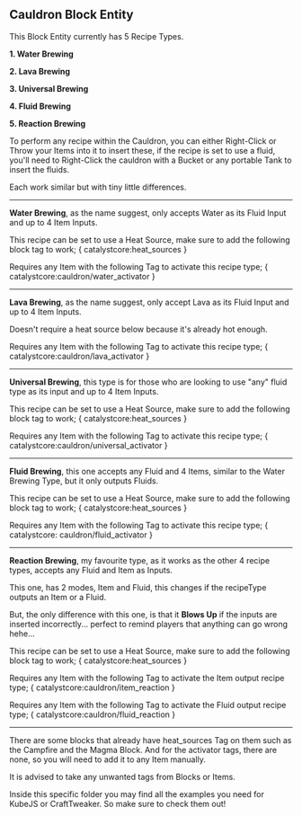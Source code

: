 **Cauldron Block Entity**
-

This Block Entity currently has 5 Recipe Types.

**1. Water Brewing**

**2. Lava Brewing**

**3. Universal Brewing**

**4. Fluid Brewing**

**5. Reaction Brewing**

To perform any recipe within the Cauldron, you can either Right-Click or Throw your Items into it to insert these, if the
recipe is set to use a fluid, you'll need to Right-Click the cauldron with a Bucket or any portable Tank to insert the fluids.

Each work similar but with tiny little differences.
___

**Water Brewing**, as the name suggest, only accepts Water as its Fluid Input and up to 4 Item Inputs. 

This recipe can be set to use a Heat Source, make sure to add the following block tag to work; { catalystcore:heat_sources }

Requires any Item with the following Tag to activate this recipe type; { catalystcore:cauldron/water_activator }
___

**Lava Brewing**, as the name suggest, only accept Lava as its Fluid Input and up to 4 Item Inputs. 

Doesn't require a heat source below because it's already hot enough.

Requires any Item with the following Tag to activate this recipe type; { catalystcore:cauldron/lava_activator }
___

**Universal Brewing**, this type is for those who are looking to use "any" fluid type as its input and up to 4 Item Inputs.

This recipe can be set to use a Heat Source, make sure to add the following block tag to work; { catalystcore:heat_sources }

Requires any Item with the following Tag to activate this recipe type; { catalystcore:cauldron/universal_activator }
___

**Fluid Brewing**, this one accepts any Fluid and 4 Items, similar to the Water Brewing Type, but it only outputs Fluids.

This recipe can be set to use a Heat Source, make sure to add the following block tag to work; { catalystcore:heat_sources }

Requires any Item with the following Tag to activate this recipe type; { catalystcore: cauldron/fluid_activator }
___

**Reaction Brewing**, my favourite type, as it works as the other 4 recipe types, accepts any Fluid and Item as Inputs.

This one, has 2 modes, Item and Fluid, this changes if the recipeType outputs an Item or a Fluid.

But, the only difference with this one, is that it **Blows Up** if the inputs are inserted incorrectly... perfect to remind players
that anything can go wrong hehe...

This recipe can be set to use a Heat Source, make sure to add the following block tag to work; { catalystcore:heat_sources }

Requires any Item with the following Tag to activate the Item output recipe type; { catalystcore:cauldron/item_reaction }

Requires any Item with the following Tag to activate the Fluid output recipe type; { catalystcore:cauldron/fluid_reaction }
___

There are some blocks that already have heat_sources Tag on them such as the Campfire and the Magma Block. And for the
activator tags, there are none, so you will need to add it to any Item manually.

It is advised to take any unwanted tags from Blocks or Items.

Inside this specific folder you may find all the examples you need for KubeJS or CraftTweaker. So make sure to check them out!
